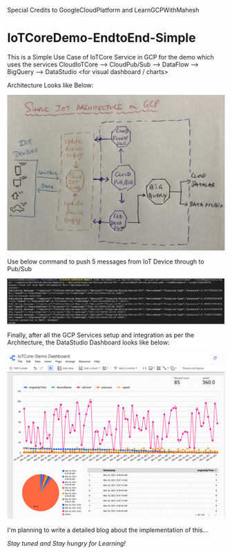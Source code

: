 Special Credits to GoogleCloudPlatform and LearnGCPWithMahesh

# IoTCoreDemo-EndtoEnd-Simple

This is a Simple Use Case of IoTCore Service in GCP for the demo which uses the services CloudIoTCore --> CloudPub/Sub --> DataFlow --> BigQuery --> DataStudio <for visual dashboard / charts>

Architecture Looks like Below:

![Architecture](https://github.com/ramakb/IoTCoreDemo-EndtoEnd-Simple/blob/main/IoTCore-Demo-Architecture.jpg)

Use below command to push 5 messages from IoT Device through to Pub/Sub

![Command](https://github.com/ramakb/IoTCoreDemo-EndtoEnd-Simple/blob/main/Command.png)

Finally, after all the GCP Services setup and integration as per the Architecture, the DataStudio Dashboard looks like below:

![DataStudio-1](https://github.com/ramakb/IoTCoreDemo-EndtoEnd-Simple/blob/main/DataStudio-1.png)

I'm planning to write a detailed blog about the implementation of this...

<i> Stay tuned and Stay hungry for Learning! </i>
